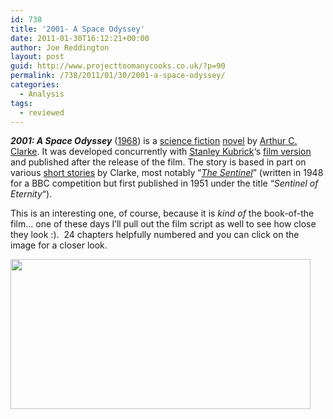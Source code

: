 ```yaml
---
id: 738
title: '2001- A Space Odyssey'
date: 2011-01-30T16:12:21+00:00
author: Joe Reddington
layout: post
guid: http://www.projecttoomanycooks.co.uk/?p=90
permalink: /738/2011/01/30/2001-a-space-odyssey/
categories:
  - Analysis
tags:
  - reviewed
---
```

_**2001: A Space Odyssey**_ ([1968](http://en.wikipedia.org/wiki/1968 "1968")) is a [science fiction](http://en.wikipedia.org/wiki/Science_fiction "Science fiction") [novel](http://en.wikipedia.org/wiki/Novel "Novel") by [Arthur C. Clarke](http://en.wikipedia.org/wiki/Arthur_C._Clarke "Arthur C. Clarke"). It was developed concurrently with [Stanley Kubrick](http://en.wikipedia.org/wiki/Stanley_Kubrick "Stanley Kubrick")&#8216;s [film version](http://en.wikipedia.org/wiki/2001:_A_Space_Odyssey_%28film%29 "2001: A Space Odyssey (film)") and published after the release of the film. The story is based in part on various [short stories](http://en.wikipedia.org/wiki/Short_stories "Short stories") by Clarke, most notably &#8220;_[The Sentinel](http://en.wikipedia.org/wiki/The_Sentinel_%28short_story%29 "The Sentinel (short story)")_&#8221; (written in 1948 for a BBC competition but first published in 1951 under the title &#8220;_Sentinel of Eternity_&#8220;).

This is an interesting one, of course, because it is _kind of_ the book-of-the film&#8230; one of these days I&#8217;ll pull out the film script as well to see how close they look :).  24 chapters helpfully numbered and you can click on the image for a closer look.

[<img loading="lazy" class="aligncenter size-full wp-image-6655" src="http://joereddington.com/wp-content/uploads/2011/01/Dendrogram-3.png" alt="" width="480" height="240" srcset="https://joereddington.com/wp-content/uploads/2011/01/Dendrogram-3.png 480w, https://joereddington.com/wp-content/uploads/2011/01/Dendrogram-3-300x150.png 300w" sizes="(max-width: 480px) 100vw, 480px" />](http://joereddington.com/wp-content/uploads/2011/01/Dendrogram-3.png)